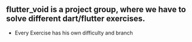 
## flutter_void is a project group, where we have to solve different dart/flutter exercises.
- Every Exercise has his own difficulty and branch
